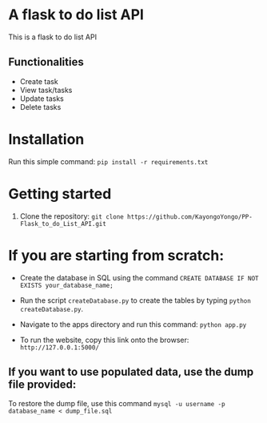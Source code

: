 # A flask to do list API
This is a flask to do list API

## Functionalities
* Create task
* View task/tasks
* Update tasks
* Delete tasks

# Installation
Run this simple command: `pip install -r requirements.txt`

# Getting started
1. Clone the repository: `git clone https://github.com/KayongoYongo/PP-Flask_to_do_List_API.git`

# If you are starting from scratch:
* Create the database in SQL using the command `CREATE DATABASE IF NOT EXISTS your_database_name;`

* Run the script `createDatabase.py` to create the tables by typing `python createDatabase.py`.

* Navigate to the apps directory and run this command: `python app.py`

* To run the website, copy this link onto the browser: `http://127.0.0.1:5000/`

## If you want to use populated data, use the dump file provided:
To restore the dump file, use this command `mysql -u username -p database_name < dump_file.sql`